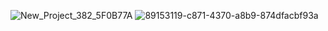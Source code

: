 ![New_Project_382_5F0B77A](https://github.com/user-attachments/assets/2242248f-b3f6-487b-aa53-c44371e7be5c)
![89153119-c871-4370-a8b9-874dfacbf93a](https://github.com/user-attachments/assets/df21bc17-69bf-4bb8-86d8-732827439c3c)
